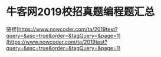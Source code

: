 # 牛客网2019校招真题编程题汇总
链接[https://www.nowcoder.com/ta/2019test?query=&asc=true&order=&tagQuery=&page=1](https://www.nowcoder.com/ta/2019test?query=&asc=true&order=&tagQuery=&page=1)